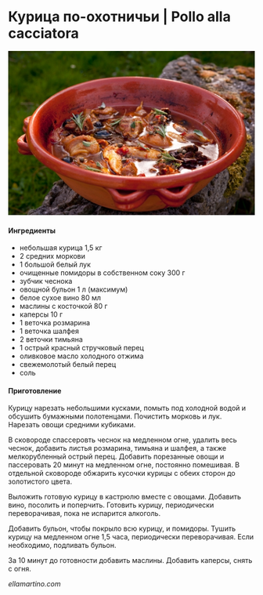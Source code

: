 ﻿---
image: ../pics/pollo-alla-cacciatora.jpg
---
# Курица по-охотничьи \| Pollo alla cacciatora

![Курица по-охотничьи](../pics/pollo-alla-cacciatora.jpg)

#### Ингредиенты

* небольшая курица 1,5 кг
* 2 средних моркови
* 1 большой белый лук
* очищенные помидоры в собственном соку 300 г
* зубчик чеснока
* овощной бульон 1 л (максимум)
* белое сухое вино 80 мл
* маслины с косточкой 80 г
* каперсы 10 г
* 1 веточка розмарина
* 1 веточка шалфея
* 2 веточки тимьяна
* 1 острый красный стручковый перец
* оливковое масло холодного отжима
* свежемолотый белый перец
* соль

#### Приготовление

Курицу нарезать небольшими кусками, помыть под холодной водой и обсушить бумажными полотенцами. Почистить морковь и лук. Нарезать овощи средними кубиками.

В сковороде спассеровть чеснок на медленном огне, удалить весь чеснок, добавить листья розмарина, тимьяна и шалфея, а также мелкорубленный острый перец. Добавить порезанные овощи и пассеровать 20 минут на медленном огне, постоянно помешивая. В отдельной сковороде обжарить кусочки курицы с обеих сторон до золотистого цвета.

Выложить готовую курицу в кастрюлю вместе с овощами. Добавить вино, посолить и поперчить. Готовить курицу, периодически переворачивая, пока не испарится алкоголь.

Добавить бульон, чтобы покрыло всю курицу, и помидоры. Тушить курицу на медленном огне 1,5 часа, периодически переворачивая. Если необходимо, подливать бульон.

За 10 минут до готовности добавить маслины. Добавить каперсы,  снять с огня. 

*ellamartino.com*
